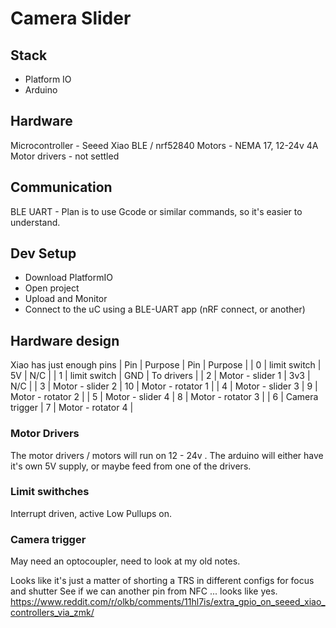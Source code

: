 # Camera Slider

## Stack 

- Platform IO
- Arduino 

## Hardware

Microcontroller - Seeed Xiao BLE / nrf52840 
Motors - NEMA 17, 12-24v 4A 
Motor drivers - not settled 

## Communication 

BLE UART - Plan is to use Gcode or similar commands, so it's easier to understand. 


## Dev Setup 
- Download PlatformIO
- Open project 
- Upload and Monitor 
- Connect to the uC using a BLE-UART app (nRF connect, or another)


## Hardware design 

Xiao has just enough pins 
| Pin | Purpose          |     Pin | Purpose    |
| 0   | limit switch     |   5V    | N/C        |
| 1   | limit switch     |   GND   | To drivers |
| 2   | Motor - slider 1 |   3v3   |   N/C      |
| 3   | Motor - slider 2 |   10    | Motor - rotator 1 |
| 4   | Motor - slider 3 |   9     | Motor - rotator 2 |
| 5   | Motor - slider 4 |   8     | Motor - rotator 3 |
| 6   | Camera trigger   |   7     | Motor - rotator 4 |

### Motor Drivers
The motor drivers / motors will run on 12 - 24v .
The arduino will either have it's own 5V supply, or maybe feed from one of the drivers. 

### Limit swithches 
Interrupt driven, active Low
Pullups on. 

### Camera trigger 
May need an optocoupler, need to look at my old notes. 

Looks like it's just a matter of shorting a TRS in different configs for focus and shutter
See if we can another pin from NFC ... looks like yes. 
https://www.reddit.com/r/olkb/comments/11hl7is/extra_gpio_on_seeed_xiao_controllers_via_zmk/

